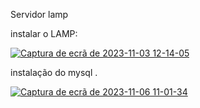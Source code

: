 Servidor lamp


instalar o LAMP:


[![Captura de ecrã de 2023-11-03 12-14-05](https://i.im.ge/2023/11/03/yS96d9.Captura-de-ecra-de-2023-11-03-12-14-05.png)](https://im.ge/i/yS96d9)


instalação do mysql .


[![Captura de ecrã de 2023-11-06 11-01-34](https://i.im.ge/2023/11/06/y5Mbgc.Captura-de-ecra-de-2023-11-06-11-01-34.png)](https://im.ge/i/y5Mbgc)



